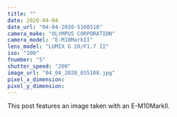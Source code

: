 ```yaml
---
title: ""
date: 2020-04-04
date_url: "04-04-2020-5108518"
camera_make: "OLYMPUS CORPORATION"
camera_model: "E-M10MarkII"
lens_model: "LUMIX G 20/F1.7 II"
iso: "200"
fnumber: "5"
shutter_speed: "200"
image_url: "04_04_2020_035108.jpg"
pixel_x_dimension: 
pixel_y_dimension: 
---
```


This post features an image taken with an E-M10MarkII.